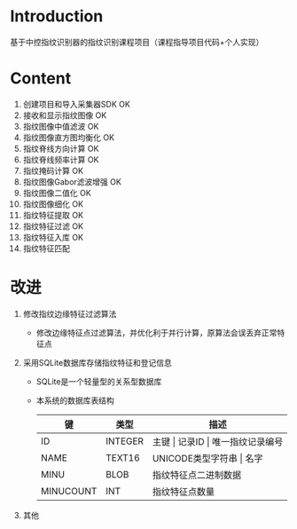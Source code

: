 # Introduction 
基于中控指纹识别器的指纹识别课程项目（课程指导项目代码+个人实现）

# Content
  1. 创建项目和导入采集器SDK OK
  1. 接收和显示指纹图像 OK
  1. 指纹图像中值滤波 OK
  1. 指纹图像直方图均衡化 OK
  1. 指纹脊线方向计算 OK
  1. 指纹脊线频率计算 OK
  1. 指纹掩码计算 OK
  1. 指纹图像Gabor滤波增强 OK
  1. 指纹图像二值化 OK
  1. 指纹图像细化 OK
  1. 指纹特征提取 OK
  1. 指纹特征过滤 OK
  1. 指纹特征入库 OK
  1. 指纹特征匹配


# 改进
  1. 修改指纹边缘特征过滤算法
      - 修改边缘特征点过滤算法，并优化利于并行计算，原算法会误丢弃正常特征点
  2. 采用SQLite数据库存储指纹特征和登记信息
      - SQLite是一个轻量型的关系型数据库
      - 本系统的数据库表结构

        |键|类型|描述|
        |---|---|---|
        |ID|INTEGER|主键 \| 记录ID \| 唯一指纹记录编号|
        |NAME|TEXT16|UNICODE类型字符串 \| 名字|
        |MINU|BLOB|指纹特征点二进制数据|
        |MINUCOUNT|INT|指纹特征点数量|

2. 其他